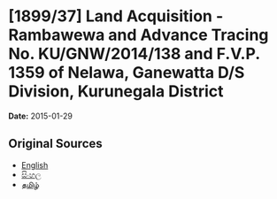 # [1899/37] Land Acquisition - Rambawewa and Advance Tracing No. KU/GNW/2014/138 and F.V.P. 1359 of Nelawa, Ganewatta D/S Division, Kurunegala District

**Date:** 2015-01-29

## Original Sources

- [English](https://documents.gov.lk/view/extra-gazettes/2015/1/1899-37_E.pdf)
- [සිංහල](https://documents.gov.lk/view/extra-gazettes/2015/1/1899-37_S.pdf)
- [தமிழ்](https://documents.gov.lk/view/extra-gazettes/2015/1/1899-37_T.pdf)
